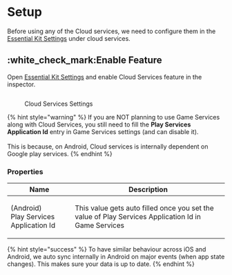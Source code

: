 # Setup

Before using any of the Cloud services, we need to configure them in the [Essential Kit Settings](../../../plugin-overview/settings.md) under cloud services.

## :white\_check\_mark:Enable Feature

Open [Essential Kit Settings](../../../plugin-overview/settings.md) and enable Cloud Services feature in the inspector.

<figure><img src="../../../.gitbook/assets/cloud-services-settings.gif" alt=""><figcaption><p>Cloud Services Settings</p></figcaption></figure>

{% hint style="warning" %}
If you are NOT planning to use Game Services along with Cloud Services, you still need to fill the **Play Services Application Id** entry in Game Services settings (and can  disable it).\
\
This is because, on Android, Cloud services is internally dependent on Google play services.
{% endhint %}

### Properties

| Name                                             | Description                                                                                         |
| ------------------------------------------------ | --------------------------------------------------------------------------------------------------- |
| <p>(Android)<br>Play Services Application Id</p> | This value gets auto filled once you set the value of Play Services Application Id in Game Services |

{% hint style="success" %}
To have similar behaviour across iOS and Android, we auto sync internally in Android on major events (when app state changes). This makes sure your data is up to date.
{% endhint %}
